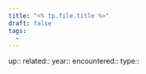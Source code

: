```yaml
---
title: "<% tp.file.title %>"
draft: false
tags:
  - 
---
```


up:: 
related:: 
year:: 
encountered:: 
type:: 

